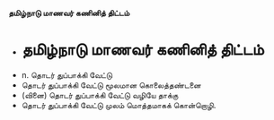 **தமிழ்நாடு மாணவர் கணினித் திட்டம்**
- # தமிழ்நாடு மாணவர் கணினித் திட்டம்
- n. தொடர் துப்பாக்கி வேட்டு
- தொடர் துப்பாக்கி வேட்டு மூலமான கொலைத்தண்டனை
- (வினை) தொடர் துப்பாக்கி வேட்டு வழியே தாக்கு
- தொடர் துப்பாக்கி வேட்டு முலம் மொத்தமாகக் கொன்றொழி.

